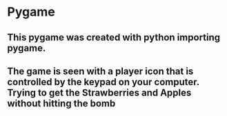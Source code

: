 # Pygame

## This pygame was created with python importing pygame. 

## The game is seen with a player icon that is controlled by the keypad on your computer. Trying to get the Strawberries and Apples without hitting the bomb 